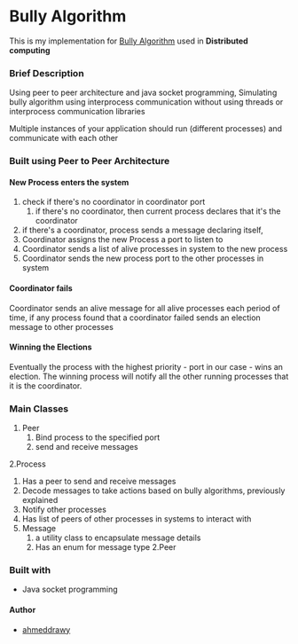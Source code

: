 # Bully Algorithm
This is my implementation for [Bully Algorithm](https://en.wikipedia.org/wiki/Bully_algorithm) used in **Distributed computing**
### Brief Description
Using peer to peer architecture and java socket programming, Simulating bully algorithm using interprocess communication without using threads or interprocess communication libraries

Multiple instances of your application should run (different processes) and communicate with each other


### Built using Peer to Peer Architecture
#### New Process enters the system 
1. check if there's no coordinator in coordinator port
   1. if there's no coordinator, then current process declares that it's the coordinator
2. if there's a coordinator, process sends a message declaring itself,
3. Coordinator assigns the new Process a port to listen to
4. Coordinator sends a list of alive processes in system to the new process
5. Coordinator sends the new process port to the other processes in system

####  Coordinator fails
 Coordinator sends an alive message for all alive processes each period of time, if any process found that a coordinator failed  sends an election message to other processes

#### Winning the Elections
Eventually the process with the highest priority - port in our case - wins an election.
The winning process will notify all the other running processes that it is the coordinator.


### Main Classes
1. Peer
   1. Bind process to the specified port
   2. send and receive messages 

2.Process
   1. Has a peer to send and receive messages
   2. Decode messages to take actions based on bully algorithms, previously explained
   3. Notify other processes
   4. Has list of peers of other processes in systems to interact with 
1. Message
   1. a utility class to encapsulate message details
   2. Has an enum for message type
2.Peer
### Built with
- Java socket programming

#### Author
- [ahmeddrawy](https://github.com/ahmeddrawy)

